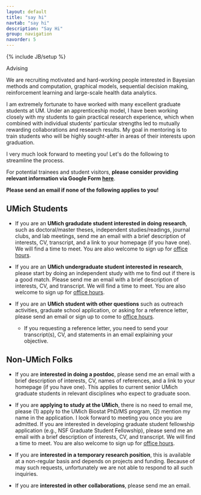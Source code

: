 ```yaml
---
layout: default
title: "say hi"
navtab: "say hi"
description: "Say Hi"
group: navigation
navorder: 5
---
```

{% include JB/setup %}


<div class="smalltitle text-left">Advising </div>
<div class="bigspacer"></div>

<div class="bigspacer"></div>

We are recruiting motivated and hard-working people interested in Bayesian methods and computation, graphical models, sequential decision making, reinforcement learning and large-scale health data analytics. 

I am extremely fortunate to have worked with many excellent graduate students at UM. Under an apprenticeship model, I have been working closely with my students to gain practical research experience, which when combined with individual students’ particular strengths led to mutually rewarding collaborations and research results. My goal in mentoring is to train students who will be highly sought-after in areas of their interests upon graduation.

I very much look forward to meeting you! Let's do the following to streamline the process. 

For potential trainees and student visitors, **please consider providing relevant information via Google Form [here](https://forms.gle/zNf4aMBiE69prweU7)**.

**Please send an email if none of the following applies to you!**

## UMich Students

- If you are an **UMich gradudate student interested in doing research**, such as doctoral/master theses, independent studies/readings, journal clubs, and lab meetings, send me an email with a brief description of interests, CV, transcript, and a link to your homepage (if you have one). We will find a time to meet. You are also welcome to sign up for [office hours](https://calendar.app.google/KPxDS1RAB85avAmq5).

- If you are an **UMich undergraduate student interested in research**, please start by doing an independent study with me to find out if there is a good match. Please send me an email with a brief description of interests, CV, and transcript. We will find a time to meet. You are also welcome to sign up for [office hours](https://calendar.app.google/KPxDS1RAB85avAmq5).

- If you are an **UMich student with other questions** such as outreach activities, graduate school application, or asking for a reference letter, please send an email or sign up to come to [office hours](https://calendar.app.google/KPxDS1RAB85avAmq5).
  - If you requesting a reference letter, you need to send your transcript(s), CV, and statements in an email explaining your objective.
	
## Non-UMich Folks

- If you are **interested in doing a postdoc**, please send me an email with a brief description of interests, CV, names of references, and a link to your homepage (if you have one). This applies to current senior UMich graduate students in relevant disciplines who expect to graduate soon.

- If you are **applying to study at the UMich**, there is no need to email me, please (1) apply to the UMich Biostat PhD/MS program, (2) mention my name in the application. I look forward to meeting you once you are admitted. If you are interested in developing graduate student fellowship application (e.g., NSF Graduate Student Fellowship), please send me an email with a brief description of interests, CV, and transcript. We will find a time to meet. You are also welcome to sign up for [office hours](https://calendar.app.google/KPxDS1RAB85avAmq5).

- If you are **interested in a temporary research position**, this is available at a non-regular basis and depends on projects and funding. Because of may such requests, unfortunately we are not able to respond to all such inquiries.

- If you are **interested in other collaborations**, please send me an email.

